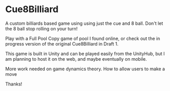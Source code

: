 # Cue8Billiard
A custom billiards based game using using just the cue and 8 ball. Don't let the 8 ball stop rolling on your turn!

Play with a Full Pool Copy game of pool I found online, or check out the in progress version of the original Cue8Billiard in Draft 1.

This game is built in Unity and can be played easily from the UnityHub, but I am planning to host it on the web, and maybe eventually on mobile.

More work needed on game dynamics theory. How to allow users to make a move 

Thanks!
